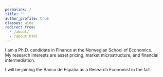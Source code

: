 ```yaml
---
permalink: /
title: ""
author_profile: true
classes: wide
redirect_from: 
  - /about/
  - /about.html
---
```


I am a Ph.D. candidate in Finance at the Norwegian School of Economics. My research interests are asset pricing, market microstructure, and financial intermediation. 

I will be joining the Banco de España as a Research Economist in the fall.



<!DOCTYPE html>
<html>
<head>
    <title>Inflation Risk and Yield Spread Changes</title>
    <style>
        .custom-button {
            margin-left: 10px;
            padding: 5px 10px;
            font-size: 14px;
            color: blue;
            background-color: white;
            border: 1px solid blue;
            border-radius: 5px;
            cursor: pointer;
            transition: background-color 0.3s, box-shadow 0.3s;
        }

        .custom-button:hover {
            background-color: white;
            box-shadow: 0 0 10px rgba(0, 0, 255, 0.5);
        }

        .abstract-button {
            background-color: blue;
            color: white;
            border: 1px solid blue;
            transition: background-color 0.3s;
        }

        .abstract-button:hover {
            background-color: rgba(0, 0, 255, 0.9);
        }
    </style>
</head>
<body>
    <div style="text-align: justify; margin-bottom: 20px;">
        <h3 style="display: inline;">Inflation Risk and Yield Spread Changes, (SSRN)</h3>
        <button class="custom-button abstract-button">Abstract</button>
        <a href="https://papers.ssrn.com/abstract=4299512" target="_blank" class="custom-button abstract-button">Full Paper</a>
    </div>
    <div>
        <text>
        Inflation risk explains more than 40% of the systematic variation of yield spread changes beyond standard structural factors. I show that changes in expected inflation, volatility, and cyclicality are significant determinants of yield spread changes. A structural model with a stochastic price index and sticky cash flow accounts for these patterns and delivers further implications. In the cross-section, the model predicts increasing loading patterns on leverage and cash-flow flexibility. In the time series, the model predicts diminished effects during periods of high expected inflation. I find empirical support for the model’s predictions.
        </text>
    </div>
</body>
</html>
